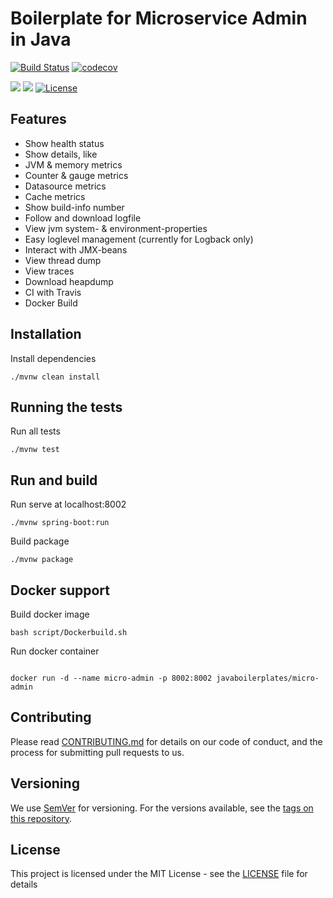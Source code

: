 # Boilerplate for Microservice Admin in Java
[![Build Status](https://travis-ci.org/javaboilerplates/micro-admin.svg?branch=master)](https://travis-ci.org/javaboilerplates/micro-admin)
[![codecov](https://codecov.io/gh/javaboilerplates/micro-admin/branch/master/graph/badge.svg)](https://codecov.io/gh/javaboilerplates/micro-admin)

[![](https://sonarcloud.io/api/project_badges/measure?project=net.aikaka.javaboilerplates%3Amicro-admin&metric=sqale_rating)](https://sonarcloud.io/dashboard?id=net.aikaka.javaboilerplates%3Amicro-admin)
[![](https://images.microbadger.com/badges/image/javaboilerplates/micro-admin.svg)](https://microbadger.com/images/javaboilerplates/micro-admin)
[![License](https://img.shields.io/badge/license-MIT-blue.svg)](https://github.com/javaboilerplates/micro-admin/blob/master/LICENSE)
## Features
- Show health status
- Show details, like
- JVM & memory metrics
- Counter & gauge metrics
- Datasource metrics
- Cache metrics
- Show build-info number
- Follow and download logfile
- View jvm system- & environment-properties
- Easy loglevel management (currently for Logback only)
- Interact with JMX-beans
- View thread dump
- View traces
- Download heapdump
- CI with Travis
- Docker Build

## Installation
Install dependencies

```
./mvnw clean install

```

## Running the tests

Run all tests

```
./mvnw test
```

## Run and build

Run serve at localhost:8002
```
./mvnw spring-boot:run
```

Build package
```
./mvnw package
```

## Docker support 

Build docker image

```
bash script/Dockerbuild.sh
```

Run docker container

```

docker run -d --name micro-admin -p 8002:8002 javaboilerplates/micro-admin
```
## Contributing

Please read [CONTRIBUTING.md](CONTRIBUTING.md) for details on our code of conduct, and the process for submitting pull requests to us.

## Versioning

We use [SemVer](http://semver.org/) for versioning. For the versions available, see the [tags on this repository](https://github.com/micro-admin/tags). 

## License

This project is licensed under the MIT License - see the [LICENSE](LICENSE) file for details

